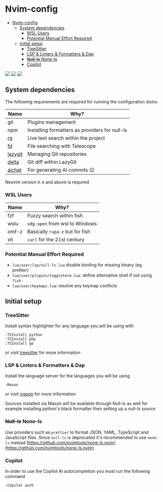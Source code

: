 # Nvim-config

<!--toc:start-->
- [Nvim-config](#nvim-config)
  - [System dependencies](#system-dependencies)
    - [WSL Users](#wsl-users)
    - [Potential Manual Effort Required](#potential-manual-effort-required)
  - [Initial setup](#initial-setup)
    - [TreeSitter](#treesitter)
    - [LSP & Linters & Formatters & Dap](#lsp-linters-formatters-dap)
    - [~~Null-ls~~ None-ls](#null-ls-none-ls)
    - [Copilot](#copilot)
<!--toc:end-->

<a href="https://dotfyle.com/ktunprasert/nvim-config"><img src="https://dotfyle.com/ktunprasert/nvim-config/badges/plugins?style=flat" /></a>
<a href="https://dotfyle.com/ktunprasert/nvim-config"><img src="https://dotfyle.com/ktunprasert/nvim-config/badges/leaderkey?style=flat" /></a>
<a href="https://dotfyle.com/ktunprasert/nvim-config"><img src="https://dotfyle.com/ktunprasert/nvim-config/badges/plugin-manager?style=flat" /></a>

## System dependencies

The following requirements are required for running the configuration distro

| Name                                                 | Why?                                           |
| ---------------------------------------------------- | ---------------------------------------------- |
| git                                                  | Plugins management                             |
| npm                                                  | Installing formatters as providers for null-ls |
| [rg](https://github.com/BurntSushi/ripgrep)          | Live text search within the project            |
| [fd](https://github.com/sharkdp/fd)                  | File searching with Telescope                  |
| [lazygit](https://github.com/jesseduffield/lazygit/) | Managing Git repositories                      |
| [delta](https://github.com/dandavison/delta)         | Git diff within LazyGit                        |
| [aichat](https://github.com/sigoden/aichat)          | For generating AI commits 😉                   |

Neovim version `0.8` and above is required

### WSL Users

| Name  | Why?                            |
| ----- | ------------------------------- |
| fzf   | Fuzzy search within fish        |
| wslu  | `xdg-open` from wsl to Windows  |
| omf-z | Basically `rupa-z` but for fish |
| xh    | `curl` for the 21st century     |

### Potential Manual Effort Required

- `lua/user/lsp/null-ls.lua` disable binding for missing binary (eg. prettier)
- `lua/user/plugins/toggleterm.lua`: define alternative shell if not using `fish`
- `lua/user/keymaps.lua`: resolve any keymap conflicts

## Initial setup

### TreeSitter

Install syntax highlighter for any language you will be using with

```vim
:TSInstall python
:TSInstall php
:TSInstall go
```

or visit [treesitter](https://github.com/nvim-treesitter/nvim-treesitter/) for
more information

### LSP & Linters & Formatters & Dap

Install the language server for the languages you will be using

```vim
:Mason
```

or visit [mason](https://github.com/williamboman/mason-lspconfig.nvim) for
more information

Sources installed via Mason will be available through Null-ls as well
for example installing python's black formatter then setting up a null-ls source

### ~~Null-ls~~ None-ls

Use providers such as `prettier` to format JSON, YAML, TypeScript and JavaScript
files. Since `null-ls` is deprecated it's recommended to use `none-ls` instead [https://github.com/nvimtools/none-ls.nvim](https://github.com/nvimtools/none-ls.nvim)

### Copilot

In order to use the Copilot AI autocompletion you must run the following command

```vim
:Copilot auth
```
